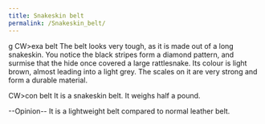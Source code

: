 ```yaml
---
title: Snakeskin belt
permalink: /Snakeskin_belt/
---
```


<nowiki>g CW\>exa belt The belt looks very tough, as it is made out of a
long snakeskin. You notice the black stripes form a diamond pattern, and
surmise that the hide once covered a large rattlesnake. Its colour is
light brown, almost leading into a light grey. The scales on it are very
strong and form a durable material.

CW\>con belt It is a snakeskin belt. It weighs half a pound.

</pre>

--Opinion-- It is a lightweight belt compared to normal leather belt.